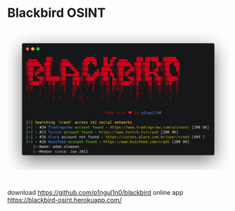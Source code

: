 # Blackbird OSINT
![601df70b08dbdc76a837b6dc9394801d.png](../../../_resources/601df70b08dbdc76a837b6dc9394801d.png)
#
download
https://github.com/p1ngul1n0/blackbird
online app
https://blackbird-osint.herokuapp.com/
